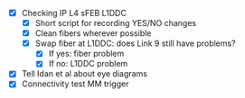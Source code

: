 - [x] Checking IP L4 sFEB L1DDC
  - [x] Short script for recording YES/NO changes
  - [x] Clean fibers wherever possible
  - [x] Swap fiber at L1DDC: does Link 9 still have problems?
    - [x] If yes: fiber problem
    - [x] If no: L1DDC problem
- [x] Tell Idan et al about eye diagrams
- [x] Connectivity test MM trigger
